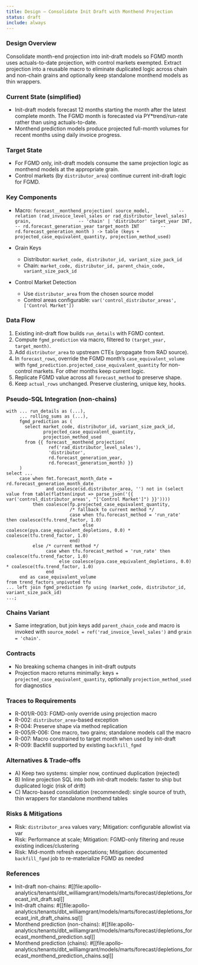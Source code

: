 ```yaml
---
title: Design – Consolidate Init Draft with Monthend Projection
status: draft
include: always
---
```


### Design Overview
Consolidate month-end projection into init-draft models so FGMD month uses actuals-to-date projection, with control markets exempted. Extract projection into a reusable macro to eliminate duplicated logic across chain and non-chain grains and optionally keep standalone monthend models as thin wrappers.

### Current State (simplified)
- Init-draft models forecast 12 months starting the month after the latest complete month. The FGMD month is forecasted via PY*trend/run-rate rather than using actuals-to-date.
- Monthend prediction models produce projected full-month volumes for recent months using daily invoice progress.

### Target State
- For FGMD only, init-draft models consume the same projection logic as monthend models at the appropriate grain.
- Control markets (by `distributor_area`) continue current init-draft logic for FGMD.

### Key Components
- Macro: `forecast__monthend_projection(
    source_model,           -- relation (rad_invoice_level_sales or rad_distributor_level_sales)
    grain,                  -- 'chain' | 'distributor'
    target_year INT,        -- rd.forecast_generation_year
    target_month INT        -- rd.forecast_generation_month
  ) -> table (keys + projected_case_equivalent_quantity, projection_method_used)
`

- Grain Keys
  - Distributor: `market_code, distributor_id, variant_size_pack_id`
  - Chain: `market_code, distributor_id, parent_chain_code, variant_size_pack_id`

- Control Market Detection
  - Use `distributor_area` from the chosen source model
  - Control areas configurable: `var('control_distributor_areas', ['Control Market'])`

### Data Flow
1) Existing init-draft flow builds `run_details` with FGMD context.
2) Compute `fgmd_prediction` via macro, filtered to `(target_year, target_month)`.
3) Add `distributor_area` to upstream CTEs (propagate from RAD source).
4) In `forecast_rows`, override the FGMD month’s `case_equivalent_volume` with `fgmd_prediction.projected_case_equivalent_quantity` for non-control markets. For other months keep current logic.
5) Replicate FGMD value across all `forecast_method` to preserve shape.
6) Keep `actual_rows` unchanged. Preserve clustering, unique key, hooks.

### Pseudo-SQL Integration (non-chains)
```
with ... run_details as (...),
     ... rolling_sums as (...),
     fgmd_prediction as (
       select market_code, distributor_id, variant_size_pack_id,
              projected_case_equivalent_quantity,
              projection_method_used
       from {{ forecast__monthend_projection(
                ref('rad_distributor_level_sales'),
                'distributor',
                rd.forecast_generation_year,
                rd.forecast_generation_month) }}
     )
select ...
     case when fmt.forecast_month_date = rd.forecast_generation_month_date
               and coalesce(sd.distributor_area, '') not in (select value from table(flatten(input => parse_json('{{ var('control_distributor_areas', "['Control Market']") }}'))))
          then coalesce(fp.projected_case_equivalent_quantity,
                        /* fallback to current method */
                        case when tfu.forecast_method = 'run_rate' then coalesce(tfu.trend_factor, 1.0)
                             else coalesce(pya.case_equivalent_depletions, 0.0) * coalesce(tfu.trend_factor, 1.0)
                        end)
          else /* current method */
               case when tfu.forecast_method = 'run_rate' then coalesce(tfu.trend_factor, 1.0)
                    else coalesce(pya.case_equivalent_depletions, 0.0) * coalesce(tfu.trend_factor, 1.0)
               end
     end as case_equivalent_volume
from trend_factors_unpivoted tfu
... left join fgmd_prediction fp using (market_code, distributor_id, variant_size_pack_id)
...;
```

### Chains Variant
- Same integration, but join keys add `parent_chain_code` and macro is invoked with `source_model = ref('rad_invoice_level_sales')` and `grain = 'chain'`.

### Contracts
- No breaking schema changes in init-draft outputs
- Projection macro returns minimally: keys + `projected_case_equivalent_quantity`, optionally `projection_method_used` for diagnostics

### Traces to Requirements
- R-001/R-003: FGMD-only override using projection macro
- R-002: `distributor_area`-based exception
- R-004: Preserve shape via method replication
- R-005/R-006: One macro, two grains; standalone models call the macro
- R-007: Macro constrained to target month when used by init-draft
- R-009: Backfill supported by existing `backfill_fgmd`

### Alternatives & Trade-offs
- A) Keep two systems: simpler now, continued duplication (rejected)
- B) Inline projection SQL into both init-draft models: faster to ship but duplicated logic (risk of drift)
- C) Macro-based consolidation (recommended): single source of truth, thin wrappers for standalone monthend tables

### Risks & Mitigations
- Risk: `distributor_area` values vary; Mitigation: configurable allowlist via var
- Risk: Performance at scale; Mitigation: FGMD-only filtering and reuse existing indices/clustering
- Risk: Mid-month refresh expectations; Mitigation: documented `backfill_fgmd` job to re-materialize FGMD as needed

### References
- Init-draft non-chains: #[[file:apollo-analytics/tenants/dbt_williamgrant/models/marts/forecast/depletions_forecast_init_draft.sql]]
- Init-draft chains: #[[file:apollo-analytics/tenants/dbt_williamgrant/models/marts/forecast/depletions_forecast_init_draft_chains.sql]]
- Monthend prediction (non-chains): #[[file:apollo-analytics/tenants/dbt_williamgrant/models/marts/forecast/depletions_forecast_monthend_prediction.sql]]
- Monthend prediction (chains): #[[file:apollo-analytics/tenants/dbt_williamgrant/models/marts/forecast/depletions_forecast_monthend_prediction_chains.sql]]
